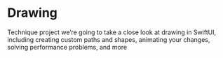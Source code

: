 # Drawing
 Technique project we’re going to take a close look at drawing in SwiftUI, including creating custom paths and shapes, animating your changes, solving performance problems, and more
